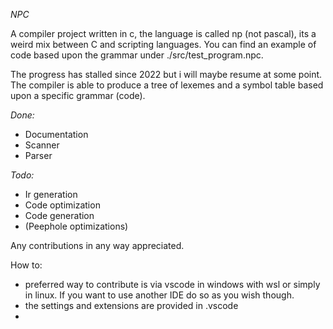 *NPC*

A compiler project written in c, the language is called np (not pascal), its a weird mix between C and scripting languages.
You can find an example of code based upon the grammar under ./src/test_program.npc.

The progress has stalled since 2022 but i will maybe resume at some point.
The compiler is able to produce a tree of lexemes and a symbol table based upon a specific grammar (code).

*Done:*

- Documentation
- Scanner
- Parser
  
*Todo:*
- Ir generation
- Code optimization
- Code generation
- (Peephole optimizations)

Any contributions in any way appreciated.

How to:
- preferred way to contribute is via vscode in windows with wsl or simply in linux. If you want to use another IDE do so as you wish though.
- the settings and extensions are provided in .vscode
- 